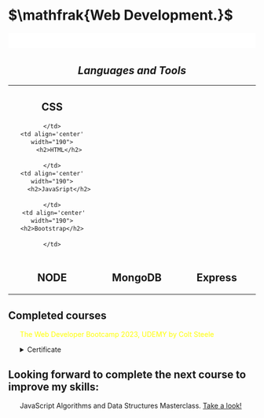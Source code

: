 <h1>$\mathfrak{Web Development.}$</h1>
<img src="testsvg.svg">


<h2 align='center'><i>Languages and Tools</i></h2>

<table width="100">
<tr>
    <td align='center' width="190">
        <h2>CSS</h2>
       
    </td>
    <td align='center' width="190">
        <h2>HTML</h2>
        
    </td>
    <td align='center' width="190">
        <h2>JavaSript</h2>
        
    </td>
     <td align='center' width="190">
    <h2>Bootstrap</h2>
    
    </td>
</tr>
<tr>
    <td align='center' width="190">
        <h2>NODE</h2>    
    </td>
     <td align='center' width="190">
         <h2>MongoDB</h2>
    </td>
    <td align='center' width="190">
         <h2>Express</h2>
     </td>    
 
   
</tr>
</table>
<h2>Completed courses</h2>


<div>
  <ul style="color: yellow;">The Web Developer Bootcamp 2023, UDEMY by Colt Steele</ul>
  <ul><details><summary>Certificate</summary>
        <ul><a href="https://udemy-certificate.s3.amazonaws.com/image/UC-a7a2691d-3451-4633-8663-6580b2e83f77.jpg?v=1676033322000">
              <img style="width: 400px; height: 300px;"src="https://udemy-certificate.s3.amazonaws.com/image/UC-a7a2691d-3451-4633-8663-6580b2e83f77.jpg?v=1676033322000" alt="">
            </a>
        </ul>

  <ul><a href="https://www.udemy.com/certificate/UC-a7a2691d-3451-4633-8663-6580b2e83f77/">Certificate source link</a></ul>
  </details> </ul>
 
</div>

<h2>Looking forward to complete the next course to improve my skills: </h2>

<ul>JavaScript Algorithms and Data Structures Masterclass. <a href="https://www.udemy.com/course/js-algorithms-and-data-structures-masterclass">Take a look!</a></ul>



